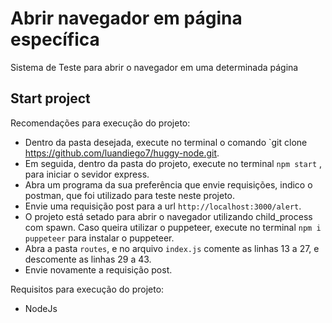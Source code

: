 # Abrir navegador em página específica

Sistema de Teste para abrir o navegador em uma determinada página

## Start project

Recomendações para execução do projeto:

- Dentro da pasta desejada, execute no terminal o comando `git clone https://github.com/luandiego7/huggy-node.git.
- Em seguida, dentro da pasta do projeto, execute no terminal `npm start` , para iniciar o sevidor express.
- Abra um programa da sua preferência que envie requisições, indico o postman, que foi utilizado para teste neste projeto.
- Envie uma requisição post para a url `http://localhost:3000/alert`.
- O projeto está setado para abrir o navegador utilizando child_process com spawn. Caso queira utilizar o puppeteer, execute no terminal `npm i puppeteer` para instalar o puppeteer.
- Abra a pasta `routes`, e no arquivo `index.js` comente as linhas 13 a 27, e descomente as linhas 29 a 43.
- Envie novamente a requisição post.

Requisitos para execução do projeto:

- NodeJs
